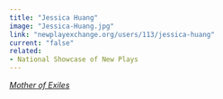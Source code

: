 ```yaml
---
title: "Jessica Huang"
image: "Jessica-Huang.jpg"
link: "newplayexchange.org/users/113/jessica-huang"
current: "false"
related:
- National Showcase of New Plays
---
```


<a href="https://newplayexchange.org/plays/447280/mother-exiles" target="_blank" rel="nofollow">*Mother of Exiles*</a>
